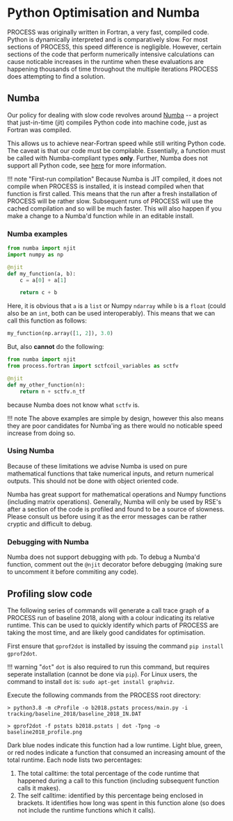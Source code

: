 # Python Optimisation and Numba
PROCESS was originally written in Fortran, a very fast, compiled code. Python is dynamically interpreted and is comparatively slow. For most sections of PROCESS, this speed difference is negligible. However, certain sections of the code that perform numerically intensive calculations can cause noticable increases in the runtime when these evaluations are happening thousands of time throughout the multiple iterations PROCESS does attempting to find a solution.


## Numba
Our policy for dealing with slow code revolves around [Numba](https://numba.readthedocs.io/en/stable/index.html) -- a project that just-in-time (jit) compiles Python code into machine code, just as Fortran was compiled.

This allows us to achieve near-Fortran speed while still writing Python code. The caveat is that our code must be compilable. Essentially, a function must be called with Numba-compliant types **only**. Further, Numba does not support all Python code, see [here](https://numba.readthedocs.io/en/stable/reference/pysupported.html) for more information.

!!! note "First-run compilation"
    Because Numba is JIT compiled, it does not compile when PROCESS is installed, it is instead compiled when that function is first called. This means that the run after a fresh installation of PROCESS will be rather slow. Subsequent runs of PROCESS will use the cached compilation and so will be much faster. This will also happen if you make a change to a Numba'd function while in an editable install.

### Numba examples

```python
from numba import njit
import numpy as np

@njit
def my_function(a, b):
    c = a[0] + a[1]

    return c + b
```
Here, it is obvious that `a` is a `list` or Numpy `ndarray` while `b` is a `float` (could also be an `int`, both can be used interoperably). This means that we can call this function as follows:

```python
my_function(np.array([1, 2]), 3.0)
```

But, also **cannot** do the following:

```python
from numba import njit
from process.fortran import sctfcoil_variables as sctfv

@njit
def my_other_function(n):
    return n + sctfv.n_tf
```
because Numba does not know what `sctfv` is.

!!! note
The above examples are simple by design, however this also means they are poor candidates for Numba'ing as there would no noticable speed increase from doing so.

### Using Numba
Because of these limitations we advise Numba is used on pure mathematical functions that take numerical inputs, and return numerical outputs. This should not be done with object oriented code.

Numba has great support for mathematical operations and Numpy functions (including matrix operations). Generally, Numba will only be used by RSE's after a section of the code is profiled and found to be a source of slowness. Please consult us before using it as the error messages can be rather cryptic and difficult to debug.

### Debugging with Numba
Numba does not support debugging with `pdb`. To debug a Numba'd function, comment out the `@njit` decorator before debugging (making sure to uncomment it before commiting any code).


## Profiling slow code

The following series of commands will generate a call trace graph of a PROCESS run of baseline 2018, along with a colour indicating its relative runtime. This can be used to quickly identify which parts of PROCESS are taking the most time, and are likely good candidates for optimisation. 

First ensure that `gprof2dot` is installed by issuing the command `pip install gprof2dot`.

!!! warning "`dot`"
 `dot` is also required to run this command, but requires seperate installation (cannot be done via `pip`). For Linux users, the command to install `dot` is: `sudo apt-get install graphviz`.

Execute the following commands from the PROCESS root directory:
```
> python3.8 -m cProfile -o b2018.pstats process/main.py -i tracking/baseline_2018/baseline_2018_IN.DAT

> gprof2dot -f pstats b2018.pstats | dot -Tpng -o baseline2018_profile.png
```

Dark blue nodes indicate this function had a low runtime. Light blue, green, or red nodes indicate a function that consumed an increasing amount of the total runtime. Each node lists two percentages: 
1. The total calltime: the total percentage of the code runtime that happened during a call to this function (including subsequent function calls it makes).
2. The self calltime: identified by this percentage being enclosed in brackets. It identifies how long was spent in this function alone (so does not include the runtime functions which it calls).